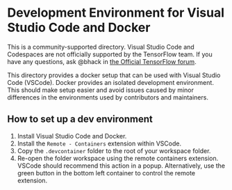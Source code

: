 # Development Environment for Visual Studio Code and Docker

This is a community-supported directory. Visual Studio Code and Codespaces are
not officially supported by the TensorFlow team. If you have any questions, ask
@bhack in [the Official TensorFlow forum](https://discuss.tensorflow.org/).

This directory provides a docker setup that can be used with Visual Studio Code (VSCode).
Docker provides an isolated development environment. This should make setup easier
and avoid issues caused by minor differences in the environments used by contributors
and maintainers.

## How to set up a dev environment

1. Install Visual Studio Code and Docker.
2. Install the `Remote - Containers` extension within VSCode.
3. Copy the `.devcontainer` folder to the root of your workspace folder.
5. Re-open the folder workspace using the remote containers extension.
   VSCode should recommend this action in a popup. Alternatively,
   use the green button in the bottom left container to control the
   remote extension.
